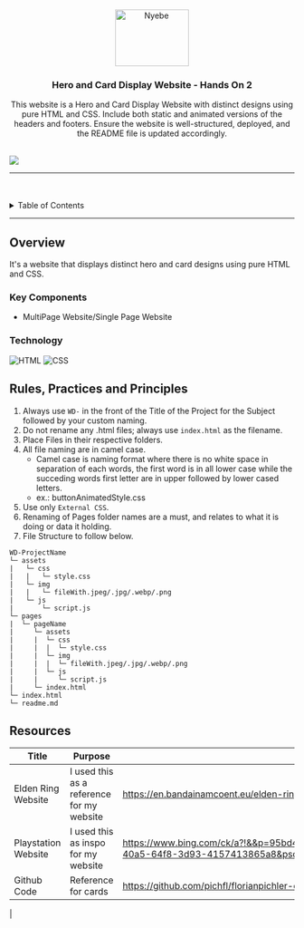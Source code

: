 <a name="readme-top">

<br/>

<br />
<div align="center">
  <a href="https://github.com/kichiya999x">
    <img src="https://i.pinimg.com/736x/85/79/85/8579851e4b79283a9777f75632e188af.jpg" alt="Nyebe" width="130" height="100">
  </a>
<!-- TODO: Change Title to the name of the title of your Project -->
  <h3 align="center">Hero and Card Display Website - Hands On 2</h3>
</div>
<!-- TODO: Make a short description -->
<div align="center">
  This website is a Hero and Card Display Website with distinct designs using pure HTML and CSS. Include both static and animated versions of the headers and footers. Ensure the website is well-structured, deployed, and the README file is updated accordingly.
</div>

<br />

![](https://visit-counter.vercel.app/counter.png?page=zyx-0314/WD-Template-Project)

---

<br />
<br />

<!-- TODO: If you want to add more layers for your readme -->
<details>
  <summary>Table of Contents</summary>
  <ol>
    <li>
      <a href="#overview">Overview</a>
      <ol>
        <li>
          <a href="#key-components">Key Components</a>
        </li>
        <li>
          <a href="#technology">Technology</a>
        </li>
      </ol>
    </li>
    <li>
      <a href="#rule,-practices-and-principles">Rules, Practices and Principles</a>
    </li>
    <li>
      <a href="#resources">Resources</a>
    </li>
  </ol>
</details>

---

## Overview

<!-- TODO: To be changed -->
<!-- The following are just sample -->
It's a website that displays distinct hero and card designs using pure HTML and CSS.

### Key Components
<!-- TODO: List of Key Components -->
<!-- The following are just sample -->
- MultiPage Website/Single Page Website

### Technology
<!-- TODO: List of Technology Used -->
![HTML](https://img.shields.io/badge/HTML-E34F26?style=for-the-badge&logo=html5&logoColor=white)
![CSS](https://img.shields.io/badge/CSS-1572B6?style=for-the-badge&logo=css3&logoColor=white)

## Rules, Practices and Principles
1. Always use `WD-` in the front of the Title of the Project for the Subject followed by your custom naming.
2. Do not rename any .html files; always use `index.html` as the filename.
3. Place Files in their respective folders.
4. All file naming are in camel case.
   - Camel case is naming format where there is no white space in separation of each words, the first word is in all lower case while the succeding words first letter are in upper followed by lower cased letters.
   - ex.: buttonAnimatedStyle.css
5. Use only `External CSS`.
6. Renaming of Pages folder names are a must, and relates to what it is doing or data it holding.
7. File Structure to follow below.

```
WD-ProjectName
└─ assets
|   └─ css
|   |   └─ style.css
|   └─ img
|   |   └─ fileWith.jpeg/.jpg/.webp/.png
|   └─ js
|       └─ script.js
└─ pages
|  └─ pageName
|     └─ assets
|     |  └─ css
|     |  |  └─ style.css
|     |  └─ img
|     |  |  └─ fileWith.jpeg/.jpg/.webp/.png
|     |  └─ js
|     |     └─ script.js
|     └─ index.html
└─ index.html
└─ readme.md
```

## Resources

<!-- TODO: Add References -->
| Title | Purpose | Link |
|-|-|-|
| Elden Ring Website | I used this as a reference for my website | https://en.bandainamcoent.eu/elden-ring/elden-ring |
| Playstation Website | I used this as inspo for my website | https://www.bing.com/ck/a?!&&p=95bd4c6c6fad3135JmltdHM9MTcxOTAxNDQwMCZpZ3VpZD0yYmM4NTJiOS00MGE1LTY0ZjgtM2Q5My00MTU3NDEzODY1YTgmaW5zaWQ9NTIwOQ&ptn=3&ver=2&hsh=3&fclid=2bc852b9-40a5-64f8-3d93-4157413865a8&psq=playstation+website&u=a1aHR0cHM6Ly93d3cucGxheXN0YXRpb24uY29tL2VuLXVzLw&ntb=1 |
| Github Code | Reference for cards | https://github.com/pichfl/florianpichler-de |
| 